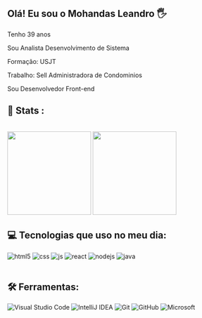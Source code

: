 ## Olá! Eu sou o Mohandas Leandro 🖐️

Tenho 39 anos

Sou Analista Desenvolvimento de Sistema

Formação: USJT

Trabalho: Sell Administradora de Condominios

Sou Desenvolvedor Front-end
## 🔎​ Stats :

<br>

<div>
<img aling='left' height='190em' src='https://github-readme-stats.vercel.app/api?username=Mohandasl23&show_icons=true&theme=github_dark&hide_border=true&title_color=fff&icon_color=fff'/>
<img aling='right' height='190em' src='https://github-readme-stats.vercel.app/api/top-langs/?username=Mohandasl23&layout=compact&theme=github_dark&hide_border=true&title_color=fff'/>
</div>


## 💻 Tecnologias que uso no meu dia:

<div style="display: inline_block">
  <img align="center" alt="html5" src="https://img.shields.io/badge/HTML5-E34F26?style=for-the-badge&logo=html5&logoColor=white" />
  <img align="center" alt="css" src="https://img.shields.io/badge/CSS3-1572B6?style=for-the-badge&logo=css3&logoColor=white" />
  <img align="center" alt="js" src="https://img.shields.io/badge/JavaScript-F7DF1E?style=for-the-badge&logo=javascript&logoColor=black" />  
  <img align="center" alt="react" src="https://img.shields.io/badge/React-20232A?style=for-the-badge&logo=react&logoColor=61DAFB" />
  <img align="center" alt="nodejs" src="https://img.shields.io/badge/Node.js-43853D?style=for-the-badge&logo=node.js&logoColor=white" />
<img align="center" alt="java" src="https://img.shields.io/badge/JAVA-007ACC?style=for-the-badge&logo=openjdk&logoColor=white" />
</div><br/>

## 🛠️ Ferramentas:

![Visual Studio Code](https://img.shields.io/badge/Visual%20Studio%20Code-E34F26?style=for-the-badge&logo=visual-studio-code&logoColor=white)
![IntelliJ IDEA](https://img.shields.io/badge/IntelliJIDEA-1572B6.svg?style=for-the-badge&logo=intellij-idea&logoColor=white)
![Git](https://img.shields.io/badge/git-F7DF1E?style=for-the-badge&logo=git&logoColor=white)
![GitHub](https://img.shields.io/badge/github-20232A.svg?style=for-the-badge&logo=github&logoColor=white)
![Microsoft](https://img.shields.io/badge/Microsoft-43853D?style=for-the-badge&logo=microsoft&logoColor=white)
